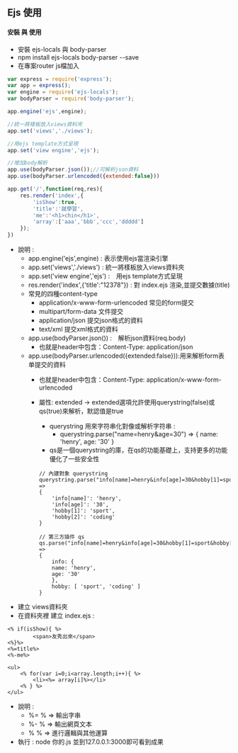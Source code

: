 ## Ejs 使用

#### 安裝 與 使用
- 安裝 ejs-locals 與 body-parser
- npm install ejs-locals body-parser --save
- 在專案router js檔加入

```javascript
var express = require('express');
var app = express();
var engine = require('ejs-locals');
var bodyParser = require('body-parser');

app.engine('ejs',engine);

//統一將樣板放入views資料夾
app.set('views','./views');

//用ejs template方式呈現
app.set('view engine','ejs');

//增加body解析
app.use(bodyParser.json());//可解析json資料
app.use(bodyParser.urlencoded({extended:false}))

app.get('/',function(req,res){
    res.render('index',{
        'isShow':true,
        'title':'就學習',
        'me':'<h1>chin</h1>',
        'array':['aaa','bbb','ccc','ddddd']
    });
})
```
- 說明 : 
    - app.engine('ejs',engine) : 表示使用ejs當渲染引擎
    - app.set('views','./views') : 統一將樣板放入views資料夾
    - app.set('view engine','ejs') :　用ejs template方式呈現
    - res.render('index',{'title':"12378"}) : 對 index.ejs 渲染,並提交數據(title)
    - 常見的四種content-type
        - application/x-www-form-urlencoded 常见的form提交
        - multipart/form-data 文件提交
        - application/json 提交json格式的資料
        - text/xml 提交xml格式的資料
    - app.use(bodyParser.json()) :　解析json資料(req.body)
        - 也就是header中包含：Content-Type: application/json
    - app.use(bodyParser.urlencoded({extended:false})):用来解析form表单提交的資料
        - 也就是header中包含：Content-Type: application/x-www-form-urlencoded
        - 屬性: extended -> extended選項允許使用querystring(false)或qs(true)來解析，默認值是true
            - querystring 用來字符串化對像或解析字符串 : 
                - querystring.parse("name=henry&age=30") => { name: 'henry', age: '30' }
            - qs是一個querystring的庫，在qs的功能基礎上，支持更多的功能優化了一些安全性
            
            ```
            // 內建對象 querystring
            querystring.parse("info[name]=henry&info[age]=30&hobby[1]=sport&hobby[2]=coding") => 
            { 
                'info[name]': 'henry',
                'info[age]': '30',
                'hobby[1]': 'sport',
                'hobby[2]': 'coding'
            }

            // 第三方插件 qs
            qs.parse("info[name]=henry&info[age]=30&hobby[1]=sport&hobby[2]=coding") => 
            {
                info: {
                name: 'henry',
                age: '30'
                },
                hobby: [ 'sport', 'coding' ]
            }
            ```
- 建立 views資料夾
- 在資料夾裡 建立 index.ejs :

```EJS
<% if(isShow){ %>
        <span>友秀出來</span>
<%}%>
<%=title%>
<%-me%>

<ul>
    <% for(var i=0;i<array.length;i++){ %>
        <li><%= array[i]%></li>
    <% } %>
</ul>
```
- 說明 : 
    -  %= % => 輸出字串
    -  %- % => 輸出網頁文本
    -  %  % => 進行邏輯與其他運算
- 執行 : node 你的.js 並到127.0.0.1:3000即可看到成果
